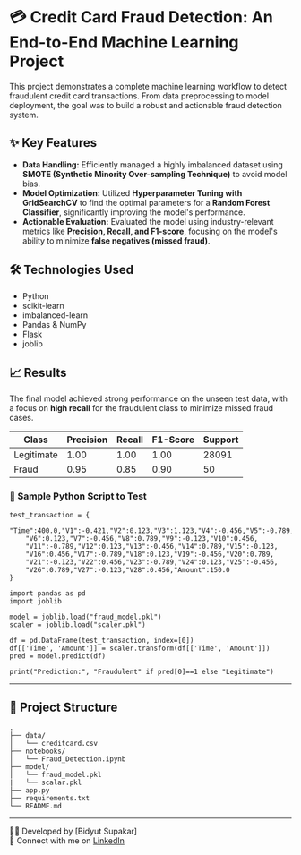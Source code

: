 # 💳 Credit Card Fraud Detection: An End-to-End Machine Learning Project

This project demonstrates a complete machine learning workflow to detect fraudulent credit card transactions. From data preprocessing to model deployment, the goal was to build a robust and actionable fraud detection system.

## ✨ Key Features

- **Data Handling:** Efficiently managed a highly imbalanced dataset using **SMOTE (Synthetic Minority Over-sampling Technique)** to avoid model bias.
- **Model Optimization:** Utilized **Hyperparameter Tuning with GridSearchCV** to find the optimal parameters for a **Random Forest Classifier**, significantly improving the model's performance.
- **Actionable Evaluation:** Evaluated the model using industry-relevant metrics like **Precision, Recall, and F1-score**, focusing on the model's ability to minimize **false negatives (missed fraud)**.

## 🛠️ Technologies Used

- Python
- scikit-learn
- imbalanced-learn
- Pandas & NumPy
- Flask
- joblib

## 📈 Results

The final model achieved strong performance on the unseen test data, with a focus on **high recall** for the fraudulent class to minimize missed fraud cases.

| Class       | Precision | Recall | F1-Score | Support |
|------------|-----------|--------|----------|---------|
| Legitimate | 1.00      | 1.00   | 1.00     | 28091   |
| Fraud      | 0.95      | 0.85   | 0.90     | 50      |


### 🔧 Sample Python Script to Test 

```
test_transaction = {
    "Time":400.0,"V1":-0.421,"V2":0.123,"V3":1.123,"V4":-0.456,"V5":-0.789,
    "V6":0.123,"V7":-0.456,"V8":0.789,"V9":-0.123,"V10":0.456,
    "V11":-0.789,"V12":0.123,"V13":-0.456,"V14":0.789,"V15":-0.123,
    "V16":0.456,"V17":-0.789,"V18":0.123,"V19":-0.456,"V20":0.789,
    "V21":-0.123,"V22":0.456,"V23":-0.789,"V24":0.123,"V25":-0.456,
    "V26":0.789,"V27":-0.123,"V28":0.456,"Amount":150.0
}

import pandas as pd
import joblib

model = joblib.load("fraud_model.pkl")
scaler = joblib.load("scaler.pkl")

df = pd.DataFrame(test_transaction, index=[0])
df[['Time', 'Amount']] = scaler.transform(df[['Time', 'Amount']])
pred = model.predict(df)

print("Prediction:", "Fraudulent" if pred[0]==1 else "Legitimate")
```

---

## 📂 Project Structure

```
.
├── data/
│   └── creditcard.csv
├── notebooks/
│   └── Fraud_Detection.ipynb
├── model/
│   └── fraud_model.pkl
|   └── scalar.pkl
├── app.py
├── requirements.txt
└── README.md
```

---
👨‍💻 Developed by [Bidyut Supakar]  
🔗 Connect with me on [LinkedIn](https://www.linkedin.com/in/your-profile)
